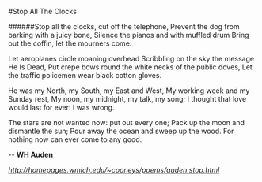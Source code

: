 #Stop All The Clocks

######Stop all the clocks, cut off the telephone,
Prevent the dog from barking with a juicy bone,
Silence the pianos and with muffled drum
Bring out the coffin, let the mourners come. 

Let aeroplanes circle moaning overhead
Scribbling on the sky the message He Is Dead,
Put crepe bows round the white necks of the public doves,
Let the traffic policemen wear black cotton gloves. 

He was my North, my South, my East and West,
My working week and my Sunday rest,
My noon, my midnight, my talk, my song;
I thought that love would last for ever: I was wrong.

The stars are not wanted now: put out every one;
Pack up the moon and dismantle the sun;
Pour away the ocean and sweep up the wood.
For nothing now can ever come to any good.

-- **WH Auden**

*http://homepages.wmich.edu/~cooneys/poems/auden.stop.html*
